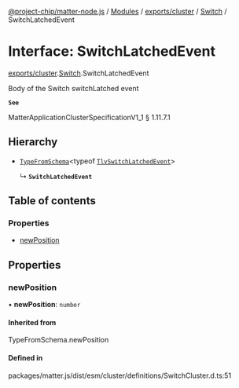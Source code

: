 [@project-chip/matter-node.js](../README.md) / [Modules](../modules.md) / [exports/cluster](../modules/exports_cluster.md) / [Switch](../modules/exports_cluster.Switch.md) / SwitchLatchedEvent

# Interface: SwitchLatchedEvent

[exports/cluster](../modules/exports_cluster.md).[Switch](../modules/exports_cluster.Switch.md).SwitchLatchedEvent

Body of the Switch switchLatched event

**`See`**

MatterApplicationClusterSpecificationV1_1 § 1.11.7.1

## Hierarchy

- [`TypeFromSchema`](../modules/exports_tlv.md#typefromschema)\<typeof [`TlvSwitchLatchedEvent`](../modules/exports_cluster.Switch.md#tlvswitchlatchedevent)\>

  ↳ **`SwitchLatchedEvent`**

## Table of contents

### Properties

- [newPosition](exports_cluster.Switch.SwitchLatchedEvent.md#newposition)

## Properties

### newPosition

• **newPosition**: `number`

#### Inherited from

TypeFromSchema.newPosition

#### Defined in

packages/matter.js/dist/esm/cluster/definitions/SwitchCluster.d.ts:51

